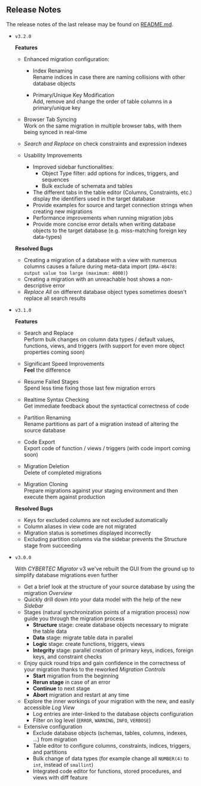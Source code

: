 ## Release Notes

The release notes of the last release may be found on [README.md](README.md#whats-new).

- `v3.2.0`

  **Features**

  - Enhanced migration configuration:
    - Index Renaming  
      Rename indices in case there are naming collisions with other database objects

    - Primary/Unique Key Modification  
      Add, remove and change the order of table columns in a primary/unique key

  - Browser Tab Syncing  
    Work on the same migration in multiple browser tabs, with them being synced in real-time

  - *Search and Replace* on check constraints and expression indexes

  - Usability Improvements
    - Improved sidebar functionalities:
        - Object Type filter: add options for indices, triggers, and sequences
        - Bulk exclude of schemata and tables
    - The different tabs in the table editor (Columns, Constraints, etc.) display the identifiers used in the target database
    - Provide examples for source and target connection strings when creating new migrations
    - Performance improvements when running migration jobs
    - Provide more concise error details when writing database objects to the target database (e.g. miss-matching foreign key data-types)

  **Resolved Bugs**

  - Creating a migration of a database with a view with numerous columns causes a failure during meta-data import (`ORA-40478: output value too large (maximum: 4000)`)
  - Creating a migration with an unreachable host shows a non-descriptive error
  - *Replace All* on different database object types sometimes doesn't replace all search results

- `v3.1.0`

  **Features**

    - Search and Replace  
      Perform bulk changes on column data types / default values, functions, views, and triggers (with support for even more object properties coming soon)

    - Significant Speed Improvements  
      **Feel** the difference

    - Resume Failed Stages  
      Spend less time fixing those last few migration errors

    - Realtime Syntax Checking  
      Get immediate feedback about the syntactical correctness of code

    - Partition Renaming  
      Rename partitions as part of a migration instead of altering the source database

    - Code Export  
      Export code of function / views / triggers (with code import coming soon)

    - Migration Deletion  
      Delete of completed migrations

    - Migration Cloning  
      Prepare migrations against your staging environment and then execute them against production

  **Resolved Bugs**

    - Keys for excluded columns are not excluded automatically
    - Column aliases in view code are not migrated
    - Migration status is sometimes displayed incorrectly
    - Excluding partition columns via the sidebar prevents the Structure stage from succeeding

- `v3.0.0`

  With _CYBERTEC Migrator_ v3 we've rebuilt the GUI from the ground up to simplify database migrations even further

    - Get a brief look at the structure of your source database by using the migration _Overview_
    - Quickly drill down into your data model with the help of the new _Sidebar_
    - Stages (natural synchronization points of a migration process) now guide you through the migration process
        - **Structure** stage: create database objects necessary to migrate the table data
        - **Data** stage: migrate table data in parallel
        - **Logic** stage: create functions, triggers, views
        - **Integrity** stage: parallel creation of primary keys, indices, foreign keys, and constraint checks
    - Enjoy quick round trips and gain confidence in the correctness of your migration thanks to the reworked _Migration Controls_
        - **Start** migration from the beginning
        - **Rerun stage** in case of an error
        - **Continue** to next stage
        - **Abort** migration and restart at any time
    - Explore the inner workings of your migration with the new, and easily accessible _Log View_
        - Log entries are inter-linked to the database objects configuration
        - Filter on log level (`ERROR`, `WARNING`, `INFO`, `VERBOSE`)
    - Extensive configuration
        - Exclude database objects (schemas, tables, columns, indexes, ...) from migration
        - Table editor to configure columns, constraints, indices, triggers, and partitions
        - Bulk change of data types (for example change all `NUMBER(4)` to `int`, instead of `smallint`)
        - Integrated code editor for functions, stored procedures, and views with diff feature
